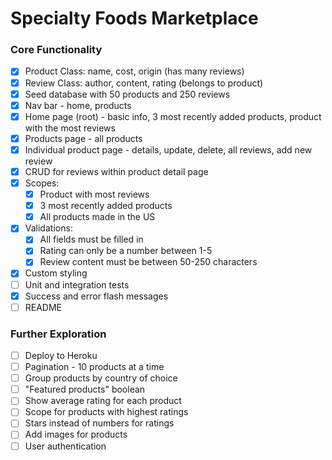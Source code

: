# Specialty Foods Marketplace

### Core Functionality
- [x] Product Class: name, cost, origin (has many reviews)
- [x] Review Class: author, content, rating (belongs to product)
- [x] Seed database with 50 products and 250 reviews
- [x] Nav bar - home, products
- [x] Home page (root) - basic info, 3 most recently added products, product with the most reviews
- [x] Products page - all products
- [x] Individual product page - details, update, delete, all reviews, add new review
- [x] CRUD for reviews within product detail page
- [x] Scopes:
  - [x] Product with most reviews
  - [x] 3 most recently added products
  - [x] All products made in the US
- [x] Validations:
  - [x] All fields must be filled in
  - [x] Rating can only be a number between 1-5
  - [x] Review content must be between 50-250 characters
- [x] Custom styling
- [ ] Unit and integration tests
- [x] Success and error flash messages
- [ ] README

### Further Exploration
- [ ] Deploy to Heroku
- [ ] Pagination - 10 products at a time
- [ ] Group products by country of choice
- [ ] "Featured products" boolean
- [ ] Show average rating for each product
- [ ] Scope for products with highest ratings
- [ ] Stars instead of numbers for ratings
- [ ] Add images for products
- [ ] User authentication
